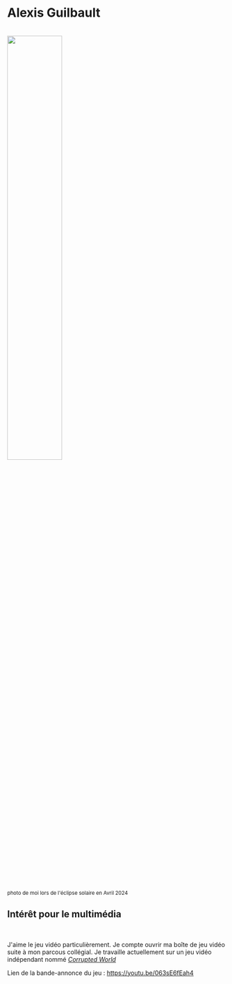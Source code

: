 # Alexis Guilbault

<br>

<img src="selfie.jpg" width="50%" height="50%">

<sub>photo de moi lors de l'éclipse solaire en Avril 2024<sub>

## Intérêt pour le multimédia

<br>

J'aime le jeu vidéo particulièrement. Je compte ouvrir ma boîte de jeu vidéo suite à mon parcous collégial. Je travaille actuellement sur un jeu vidéo indépendant nommé *<ins>Corrupted World<ins>*

Lien de la bande-annonce du jeu : https://youtu.be/063sE6fEah4
